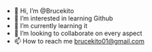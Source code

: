 - 👋 Hi, I’m @Brucekito
- 👀 I’m interested in learning Github
- 🌱 I’m currently learning it
- 💞️ I’m looking to collaborate on every aspect 
- 📫 How to reach me brucekito01@gmail.com

<!---
Brucekito/Brucekito is a ✨ special ✨ repository because its `README.md` (this file) appears on your GitHub profile.
You can click the Preview link to take a look at your changes.
--->
